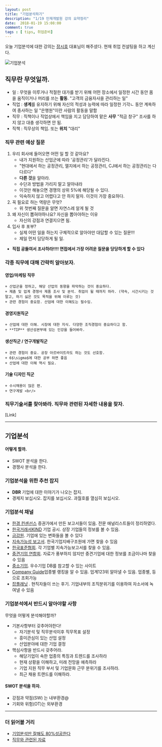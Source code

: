 ```yaml
---
layout: post
title: "기업분석하기"
description: "1/19 인재개발원 강의 요약정리"
date:  2018-01-19 15:08:00
comment: true
tags : [ tips, 취업준비]
---
```





오늘 기업분석에 대한 강의는 [장시호](mailto:shjang@careerone.co.kr) 대표님이 해주셨다. 현재 취업 컨설팅을 하고 계신다. 

![기업분석](http://www.bizfnd.com/uploads/hg1603008/201607/982ee06c98e2be92e234026682020deb_crop.jpg?t=156072d6231)


## 직무란 무엇일까. 

- 일 : 무엇을 이루거나 적절한 대가를 받기 위해 어떤 장소에서 일정한 시간 동안 몸을 움직이거나 머리를 쓰는 **활동**. "고객의 금융자사을 관리하는 일"
- 직업 : **생계**를 유지하기 위해 자신의 적성과 능력에 따라 일정한 기각ㄴ 동안 계쏙하여 종사하는 일  "은행원"이란 사람의 활동을 말함
- 직무 : 직책이나 직업상에서 책임을 지고 담당하여 맡은 **사무** "적금 창구" 조사를 하지 않고 대충 생각하면 안 됨. 
- 직책 : 직무상의 책임. 또는 **위치** "대리" <br/>

### 직무 관련 예상 질문
1. 우리 회사에 들어오면 어떤 일 할 것 같아요?
    + 내가 지원하는 산업군에 따라 '공정관리'가 달라진다.
    + "현대에서 하는 공정관리, 엘지에서 하는 공정관리, CJ에서 하는 공정관리는 다 다르다" 
    + **다른 것**을 알아라. 
    + 수단과 방법을 가리지 말고 알아내라
    + 이것만 해놓으면 경쟁의 상위 5%에 해당될 수 있다. 
    + 익숙하지 않고 어렵다고 안 하지 말자. 이것이 가장 중요하다. 
2. 꼭 필요로 하는 역량은 무엇?
    + 위 첫번째 질문을 알면 자연스레 알게 될 것
3. 왜 자신이 뽑혀야하나요? 자신을 뽑아야하는 이유
    + 자신의 강점과 연결지으면 됨. 
4. 입사 후 포부? 
    + 실제 어떤 일을 하는지 구체적으로 알아야만 대답할 수 있는 질문!!!
    + 제일 먼저 담당하게 될 일. <br/>
- **직접 공들여서 조사하라!!!! 면접에서 가장 어려운 질문을 당당하게 할 수 있다** 

### 각종 직무에  대해 간략히 알아보자. 

#### 영업/마케팅 직무
    + 산업군을 정하고, 해당 산업의 동향을 파악하는 것이 중요하다. 
    + 제춤 및 업계 경쟁사 제품 조사 및 분석. 취업이 될 때까지 하라. (약속, 시간시키는 것 말고, 하기 싫은 것도 목적을 위해 이루는 것)
    + 관련 경험이 중요함. 산업에 대한 이해도는 필수임. 
#### 경영지원직군
    + 산업에 대한 이해. 시장에 대한 지식. 다양한 조직경험이 중요하다고 함. 
    + **TIP** 생산성본부에 있는 인강을 들어봐라. 

#### 생산직군 / 연구개발직군
    + 관련 경험이 중요. 공장 아르바이트라도 하는 것도 선호함.  
    + 6$\sigma$에 대한 공부 하면 좋음  
    + 산업에 대한 이해 역시 필요.

#### 기술 디자인 직군 
    + 수시채용이 많은 편. 
    + 연구계발 <br/>


### 직무기술서를 찾아봐라. 직무와 관련된 자세한 내용을 찾자. 
[Link]


***

## 기업분석 

#### 어떻게 할까. 
- SWOT 분석을 한다. 
- 경쟁사 분석을 한다. 

### 기업분석을 위한 추천 잡지
- **DBR** 기업에 대한 이야기가 나오는 잡지. 
- 경제지 보십시오. 잡지를 보십시오. 과월호를 열심히 보십시오.  <br/>

### 기업분석 채널
- [한경 컨센선스](http://consensus.hankyung.com)  증권가에서 만든 보고서들이 있음.  전문 애널리스트들이 정리하였다. 
- [한국거래서KIND](http://kind.krx.co.kr) 기업 공시. 상장 기업들의 정보를 볼 수 있음. 
- [금감원](http://dart.fss.or.kr). 기업에 있는 변화들을 볼 수 있다
- [지속가능성 보고서](http://www.cgs.or.kr). 한국기업지배구조원에 가면 찾을 수 있음
- [한국표준협회](http://www.ksa.or.kr/intro.jsp). 각 기업별 지속가능보고서를 찾을 수 있음. 
- [중견기업 연합회](www.ahpek.or.kr). 자료가 풍부하지 않지만 중견기업에 대한 정보를 조금이나마 찾을 수 있음
- [중소기업](http://minfo.mss.go.kr). 우수기업 DB를 참고할 수 있는 사이트
- [Company Guide](http://comp.fnguide.com)업종별 랭킹을 알 수 있음. 업계123위 알아낼 수 있음. 업종별, 등으로 조회가능
- [잡플래닛](http://jobplanet.co.kr) . 현직자들이 쓰는 후기. 기업내부의 조직분위기를 이용하여 자소서에 녹여낼 수 있음


### 기업분석에서 반드시 알아야할 사항
무엇을 어떻게 분석해야할까? 
- 기본사항부터 갖추어야한다!
    + 자기분석 및 직무분석이후 직무목표 설정
    + 흥미관심이 있는 산업 설정
    + 산업분야에 대한 기업 결정
- 핵심사항을 반드시 갖추어라. 
    + 해당기업이 속한 업종의 특징과 트렌드를 조사하라
    + 현재 상황을 이해하고, 미래 전망을 예측하라
    + 기업 지원 직무 부서 및 기업문화 근무 분위기를 조사하라. 
    + 최근 채용 트랜드를 이해하라. 

#### SWOT 분석을 하자. 
- 강점과 약점(SW) 는 내부환경@
- 기회와 위험(OT)는 외부환경 <br/>

*** 

### 더 읽어볼 거리
- [기업분석만 잘해도 80%성공한다](https://brunch.co.kr/@onthepaper/4)
- [직무와 관련된 자료](https://yerimlim/github.io/자소서쓰기)